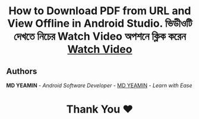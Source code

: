 <p align="center">
<h1 align='center'>
How to Download PDF from URL and View Offline in Android Studio. ভিডীওটি দেখতে নিচের Watch Video অপশনে ক্লিক করেন <br>
<a href="https://youtu.be/2WGwYzcrjEo?si=wo37UaTjkWzRxJvI">Watch Video</a>
</h1>
</p>

## Authors

**MD YEAMIN** - *Android Software Developer* - <a href="https://github.com/i-rin-eam">MD YEAMIN</a> - *Learn with Ease*

<h1 align="center">Thank You ❤️</h1>
